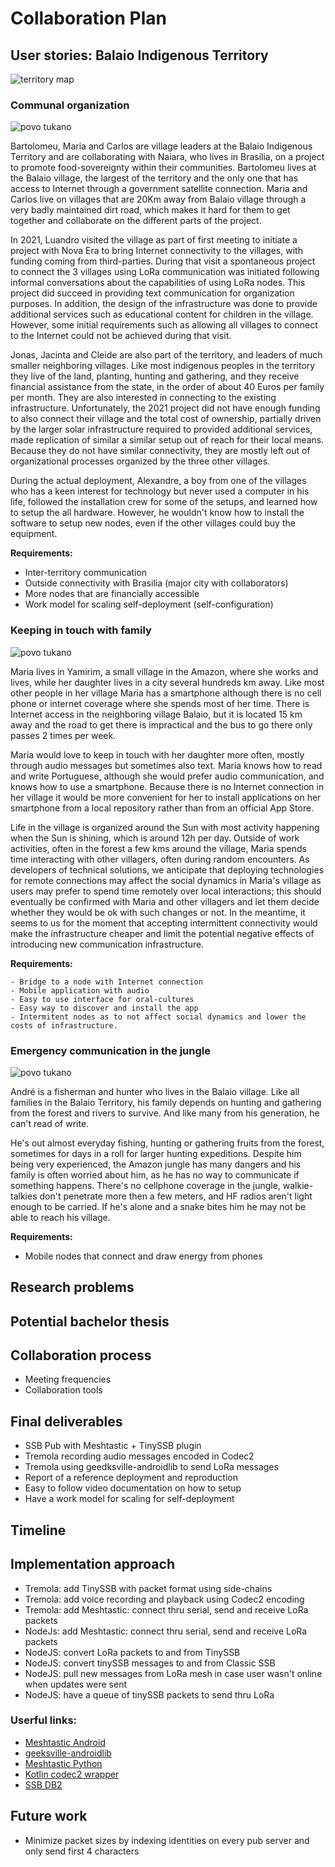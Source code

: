 # Collaboration Plan


## User stories: Balaio Indigenous Territory

![territory map](/imgs/balaio_final.jpg)

### Communal organization

![povo tukano](/imgs/povo-tukano-4.png)

Bartolomeu, Maria and Carlos are village leaders at the Balaio Indigenous Territory and are collaborating with Naiara, who lives in Brasilia, on a project to promote food-sovereignty within their communities. Bartolomeu lives at the Balaio village, the largest of the territory and the only one that has access to Internet through a government satellite connection. Maria and Carlos live on villages that are 20Km away from Balaio village through a very badly maintained dirt road, which makes it hard for them to get together and collaborate on the different parts of the project.

In 2021, Luandro visited the village as part of first meeting to initiate a project with Nova Era to bring Internet connectivity to the villages, with funding coming from third-parties. During that visit a spontaneous project to connect the 3 villages using LoRa communication was initiated following informal conversations about the capabilities of using LoRa nodes. This project did succeed in providing text communication for organization purposes. In addition, the design of the infrastructure was done to provide additional services such as educational content for children in the village. However, some initial requirements such as allowing all villages to connect to the Internet could not be achieved during that visit.

Jonas, Jacinta and Cleide are also part of the territory, and leaders of much smaller neighboring villages. Like most indigenous peoples in the territory they live of the land, planting, hunting and gathering, and they receive financial assistance from the state, in the order of about 40 Euros per family per month. They are also interested in connecting to the existing infrastructure. Unfortunately, the 2021 project did not have enough funding to also connect their village and the total cost of ownership, partially driven by the larger solar infrastructure required to provided additional services, made replication of similar a similar setup out of reach for their local means. Because they do not have similar connectivity, they are mostly left out of organizational processes organized by the three other villages.

During the actual deployment, Alexandre, a boy from one of the villages who has a keen interest for technology but never used a computer in his life, followed the installation crew for some of the setups, and learned how to setup the all hardware. However, he wouldn't know how to install the software  to setup new nodes, even if the other villages could buy the equipment.

**Requirements:**

- Inter-territory communication
- Outside connectivity with Brasilia (major city with collaborators)
- More nodes that are financially accessible
- Work model for scaling self-deployment (self-configuration)

### Keeping in touch with family

![povo tukano](/imgs/povo-tukano.png)

Maria lives in Yamirim, a small village in the Amazon, where she works and lives, while her daughter lives in a city several hundreds km away. Like most other people in her village Maria has a smartphone although there is no cell phone or internet coverage where she spends most of her time. There is Internet access in the neighboring village Balaio, but it is located 15 km away and the road to get there is impractical and the bus to go there only passes 2 times per week.

Maria would love to keep in touch with her daughter more often, mostly through audio messages but sometimes also text. Maria knows how to read and write Portuguese, although she would prefer audio communication, and knows how to use a smartphone. Because there is no Internet connection in her village it would be more convenient for her to install applications on her smartphone from a local repository rather than from an official App Store.

Life in the village is organized around the Sun with most activity happening when the Sun is shining, which is around 12h per day. Outside of work activities, often in the forest a few kms around the village, Maria spends time interacting with other villagers, often during random encounters. As developers of technical solutions, we anticipate that deploying technologies for remote connections may affect the social dynamics in Maria's village as users may prefer to spend time remotely over local interactions; this should eventually be confirmed with Maria and other villagers and let them decide whether they would be ok with such changes or not. In the meantime, it seems to us for the moment that accepting intermittent connectivity would make the infrastructure cheaper and limit the potential negative effects of introducing new communication infrastructure.

**Requirements:**

    - Bridge to a node with Internet connection
    - Mobile application with audio
    - Easy to use interface for oral-cultures
    - Easy way to discover and install the app
    - Intermitent nodes as to not affect social dynamics and lower the costs of infrastructure.

### Emergency communication in the jungle

![povo tukano](/imgs/povo-tukano-3.png)


André is a fisherman and hunter who lives in the Balaio village. Like all families in the Balaio Territory, his family depends on hunting and gathering from the forest and rivers to survive. And like many from his generation, he can't read of write.

He's out almost everyday fishing, hunting or gathering fruits from the forest, sometimes for days in a roll for larger hunting expeditions. Despite him being very experienced, the Amazon jungle has many dangers and his family is often worried about him, as he has no way to communicate if something happens. There's no cellphone coverage in the jungle, walkie-talkies don't penetrate more then a few meters, and HF radios aren't light enough to be carried. If he's alone and a snake bites him he may not be able to reach his village.

**Requirements:**

- Mobile nodes that connect and draw energy from phones

## Research problems


## Potential bachelor thesis

## Collaboration process
- Meeting frequencies
- Collaboration tools

## Final deliverables
- SSB Pub with Meshtastic + TinySSB plugin
- Tremola recording audio messages encoded in Codec2
- Tremola using geedksville-androidlib to send LoRa messages
- Report of a reference deployment and reproduction
- Easy to follow video documentation on how to setup
- Have a work model for scaling for self-deployment

## Timeline

## Implementation approach
- Tremola: add TinySSB with packet format using side-chains
- Tremola: add voice recording and playback using Codec2 encoding
- Tremola: add Meshtastic: connect thru serial, send and receive LoRa packets
- NodeJs: add Meshtastic: connect thru serial, send and receive LoRa packets
- NodeJS: convert LoRa packets to and from TinySSB
- NodeJS: convert tinySSB messages to and from Classic SSB
- NodeJS: pull new messages from LoRa mesh in case user wasn't online when updates were sent
- NodeJS: have a queue of tinySSB packets to send thru LoRa 

### Userful links:
- [Meshtastic Android](https://github.com/meshtastic/Meshtastic-Android)
- [geeksville-androidlib](https://github.com/meshtastic/geeksville-androidlib)
- [Meshtastic Python](https://github.com/meshtastic/Meshtastic-python)
- [Kotlin codec2 wrapper](https://github.com/masterjefferson/kodec2)
- [SSB DB2](https://github.com/ssbc/ssb-db2)

## Future work
- Minimize packet sizes by indexing identities on every pub server and only send first 4 characters
